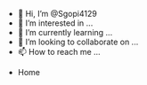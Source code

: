 - 👋 Hi, I’m @Sgopi4129
- 👀 I’m interested in ...
- 🌱 I’m currently learning ...
- 💞️ I’m looking to collaborate on ...
- 📫 How to reach me ...

<!---
Sgopi4129/Sgopi4129 is a ✨ special ✨ repository because its `README.md` (this file) appears on your GitHub profile.
You can click the Preview link to take a look at your changes.
--->
<html>
  <head><title>home</title></head>
  <body>
    <ul>
      <li>Home</li>
    </ul></body>  
</html>
